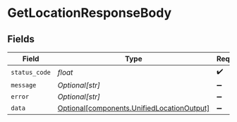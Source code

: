 # GetLocationResponseBody


## Fields

| Field                                                                                          | Type                                                                                           | Required                                                                                       | Description                                                                                    |
| ---------------------------------------------------------------------------------------------- | ---------------------------------------------------------------------------------------------- | ---------------------------------------------------------------------------------------------- | ---------------------------------------------------------------------------------------------- |
| `status_code`                                                                                  | *float*                                                                                        | :heavy_check_mark:                                                                             | N/A                                                                                            |
| `message`                                                                                      | *Optional[str]*                                                                                | :heavy_minus_sign:                                                                             | N/A                                                                                            |
| `error`                                                                                        | *Optional[str]*                                                                                | :heavy_minus_sign:                                                                             | N/A                                                                                            |
| `data`                                                                                         | [Optional[components.UnifiedLocationOutput]](../../models/components/unifiedlocationoutput.md) | :heavy_minus_sign:                                                                             | N/A                                                                                            |